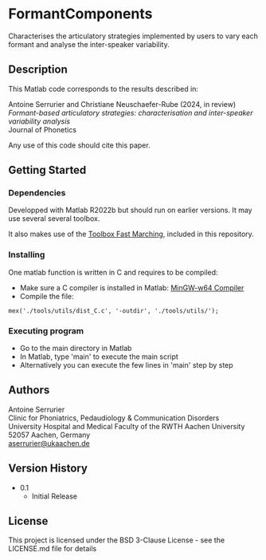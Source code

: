 # FormantComponents

Characterises the articulatory strategies implemented by users to vary each formant and analyse the inter-speaker variability.

## Description

This Matlab code corresponds to the results described in:

Antoine Serrurier and Christiane Neuschaefer-Rube (2024, in review)\
*Formant-based articulatory strategies: characterisation and inter-speaker variability analysis*\
Journal of Phonetics

Any use of this code should cite this paper.

## Getting Started

### Dependencies

Developped with Matlab R2022b but should run on earlier versions. It may use several several toolbox.

It also makes use of the [Toolbox Fast Marching](https://uk.mathworks.com/matlabcentral/fileexchange/6110-toolbox-fast-marching), included in this repository.

### Installing

One matlab function is written in C and requires to be compiled:
* Make sure a C compiler is installed in Matlab: [MinGW-w64 Compiler](https://uk.mathworks.com/help/matlab/matlab_external/install-mingw-support-package.html)
* Compile the file: 
```
mex('./tools/utils/dist_C.c', '-outdir', './tools/utils/');
```

### Executing program

* Go to the main directory in Matlab
* In Matlab, type 'main' to execute the main script
* Alternatively you can execute the few lines in 'main' step by step

## Authors

Antoine Serrurier  
Clinic for Phoniatrics, Pedaudiology & Communication Disorders  
University Hospital and Medical Faculty of the RWTH Aachen University  
52057 Aachen, Germany  
aserrurier@ukaachen.de

## Version History

* 0.1
    * Initial Release

## License

This project is licensed under the BSD 3-Clause License - see the LICENSE.md file for details
